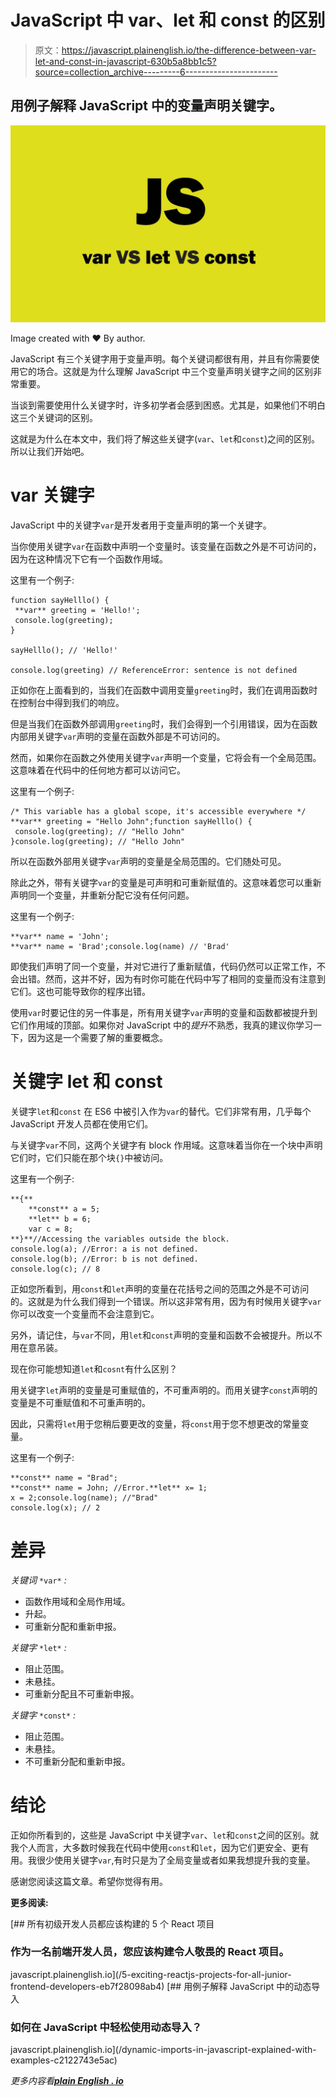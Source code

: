 # JavaScript 中 var、let 和 const 的区别

> 原文：<https://javascript.plainenglish.io/the-difference-between-var-let-and-const-in-javascript-630b5a8bb1c5?source=collection_archive---------6----------------------->

## 用例子解释 JavaScript 中的变量声明关键字。

![](img/ed67223a786b4f46a52d73ded4502c88.png)

Image created with ❤️️ By author.

JavaScript 有三个关键字用于变量声明。每个关键词都很有用，并且有你需要使用它的场合。这就是为什么理解 JavaScript 中三个变量声明关键字之间的区别非常重要。

当谈到需要使用什么关键字时，许多初学者会感到困惑。尤其是，如果他们不明白这三个关键词的区别。

这就是为什么在本文中，我们将了解这些关键字(`var`、`let`和`const`)之间的区别。所以让我们开始吧。

# var 关键字

JavaScript 中的关键字`var`是开发者用于变量声明的第一个关键字。

当你使用关键字`var`在函数中声明一个变量时。该变量在函数之外是不可访问的，因为在这种情况下它有一个函数作用域。

这里有一个例子:

```
function sayHelllo() {
 **var** greeting = 'Hello!';
 console.log(greeting);
}

sayHelllo(); // 'Hello!'

console.log(greeting) // ReferenceError: sentence is not defined
```

正如你在上面看到的，当我们在函数中调用变量`greeting`时，我们在调用函数时在控制台中得到我们的响应。

但是当我们在函数外部调用`greeting`时，我们会得到一个引用错误，因为在函数内部用关键字`var`声明的变量在函数外部是不可访问的。

然而，如果你在函数之外使用关键字`var`声明一个变量，它将会有一个全局范围。这意味着在代码中的任何地方都可以访问它。

这里有一个例子:

```
/* This variable has a global scope, it's accessible everywhere */
**var** greeting = "Hello John";function sayHelllo() {
 console.log(greeting); // "Hello John"
}console.log(greeting); // "Hello John"
```

所以在函数外部用关键字`var`声明的变量是全局范围的。它们随处可见。

除此之外，带有关键字`var`的变量是可声明和可重新赋值的。这意味着您可以重新声明同一个变量，并重新分配它没有任何问题。

这里有一个例子:

```
**var** name = 'John';
**var** name = 'Brad';console.log(name) // 'Brad'
```

即使我们声明了同一个变量，并对它进行了重新赋值，代码仍然可以正常工作，不会出错。然而，这并不好，因为有时你可能在代码中写了相同的变量而没有注意到它们。这也可能导致你的程序出错。

使用`var`时要记住的另一件事是，所有用关键字`var`声明的变量和函数都被提升到它们作用域的顶部。如果你对 JavaScript 中的*提升*不熟悉，我真的建议你学习一下，因为这是一个需要了解的重要概念。

# 关键字 let 和 const

关键字`let`和`const` 在 ES6 中被引入作为`var`的替代。它们非常有用，几乎每个 JavaScript 开发人员都在使用它们。

与关键字`var`不同，这两个关键字有 block 作用域。这意味着当你在一个块中声明它们时，它们只能在那个块`{}`中被访问。

这里有一个例子:

```
**{**
    **const** a = 5;
    **let** b = 6;
    var c = 8;
**}**//Accessing the variables outside the block.
console.log(a); //Error: a is not defined.
console.log(b); //Error: b is not defined.
console.log(c); // 8
```

正如您所看到，用`const`和`let`声明的变量在花括号之间的范围之外是不可访问的。这就是为什么我们得到一个错误。所以这非常有用，因为有时候用关键字`var`你可以改变一个变量而不会注意到它。

另外，请记住，与`var`不同，用`let`和`const`声明的变量和函数不会被提升。所以不用在意吊装。

现在你可能想知道`let`和`cosnt`有什么区别？

用关键字`let`声明的变量是可重赋值的，不可重声明的。而用关键字`const`声明的变量是不可重赋值和不可重声明的。

因此，只需将`let`用于您稍后要更改的变量，将`const`用于您不想更改的常量变量。

这里有一个例子:

```
**const** name = "Brad";
**const** name = John; //Error.**let** x= 1;
x = 2;console.log(name); //"Brad"
console.log(x); // 2
```

# 差异

*关键词* `*var*` *:*

*   函数作用域和全局作用域。
*   升起。
*   可重新分配和重新申报。

*关键字* `*let*` *:*

*   阻止范围。
*   未悬挂。
*   可重新分配且不可重新申报。

*关键字* `*const*` *:*

*   阻止范围。
*   未悬挂。
*   不可重新分配和重新申报。

# 结论

正如你所看到的，这些是 JavaScript 中关键字`var`、`let`和`const`之间的区别。就我个人而言，大多数时候我在代码中使用`const`和`let`，因为它们更安全、更有用。我很少使用关键字`var`,有时只是为了全局变量或者如果我想提升我的变量。

感谢您阅读这篇文章。希望你觉得有用。

**更多阅读:**

[](/5-exciting-reactjs-projects-for-all-junior-frontend-developers-eb7f28098ab4) [## 所有初级开发人员都应该构建的 5 个 React 项目

### 作为一名前端开发人员，您应该构建令人敬畏的 React 项目。

javascript.plainenglish.io](/5-exciting-reactjs-projects-for-all-junior-frontend-developers-eb7f28098ab4) [](/dynamic-imports-in-javascript-explained-with-examples-c2122743e5ac) [## 用例子解释 JavaScript 中的动态导入

### 如何在 JavaScript 中轻松使用动态导入？

javascript.plainenglish.io](/dynamic-imports-in-javascript-explained-with-examples-c2122743e5ac) 

*更多内容看*[***plain English . io***](http://plainenglish.io/)